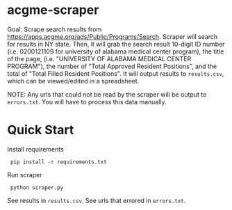 # acgme-scraper

Goal:  Scrape search results from https://apps.acgme.org/ads/Public/Programs/Search.
Scraper will search for results in NY state.  Then, it will grab the search result 10-digit ID number (i.e. 0200121109 for university of alabama medical center program), the title of the page, (i.e. "UNIVERSITY OF ALABAMA MEDICAL CENTER PROGRAM"), the number of "Total Approved Resident Positions", and the total of "Total Filled Resident Positions".  It will output results to `results.csv`, which can be viewed/edited in a spreadsheet.

NOTE: Any urls that could not be read by the scraper will be output to `errors.txt`.  You will have to process this data manually.


# Quick Start

Install requirements

` pip install -r requirements.txt`

Run scraper

` python scraper.py`

See results in `results.csv`.  See urls that errored in `errors.txt`.
